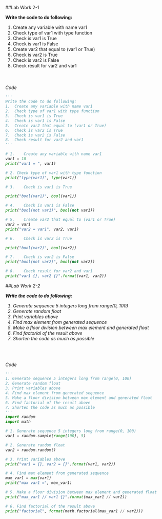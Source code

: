 
##Lab Work 2-1

<b> Write the code to do following:  </b>   
    <div>
        <ol>
            <li>Create any variable with name var1</li>
            <li>Check type of var1 with type function</li>
            <li>Check is var1 is True</li>
            <li>Check is var1 is False </li>
            <li>Create var2 that equal to (var1 or True) </li>
            <li>Check is var2 is True  </li>
            <li>Check is var2 is False </li>
            <li>Check result for var2 and var1</li>
         </ol>   
     </div>
</b>
<h6> Code </h>  

```python
'''
Write the code to do following:
1.	Create any variable with name var1
2.	Check type of var1 with type function
3.	Check is var1 is True
4.	Check is var1 is False
5.	Create var2 that equal to (var1 or True)
6.	Check is var2 is True
7.	Check is var2 is False
8.	Check result for var2 and var1
'''

# 1.	Create any variable with name var1
var1 = 10
print("var1 = ", var1)

# 2. Check type of var1 with type function
print("type(var1)", type(var1))

# 3.	Check is var1 is True

print("bool(var1)", bool(var1))

# 4.	Check is var1 is False
print("bool(not var1)", bool(not var1))

# 5.	Create var2 that equal to (var1 or True)
var2 = var1
print("var2 = var1", var2, var1)

# 6.	Check is var2 is True

print("bool(var2)", bool(var2))

# 7.	Check is var2 is False
print("bool(not var2)", bool(not var2))

# 8.	Check result for var2 and var1
print("var1 {}, var2 {}".format(var1, var2))

```



##Lab Work 2-2

<b> Write the code to do following:  </b>   
    <div>
        <ol>
            <li>Generate sequence 5 integers long from range(0, 100) </li>
            <li>Generate random float </li>
            <li>Print variables above </li>
            <li>Find max element from generated sequence </li>
            <li>Make a floor division between max element and generated float </li>
            <li>Find factorial of the result above </li>
            <li>Shorten the code as much as possible </li>
         </ol>   
     </div>
</b>
<h6> Code </h>  

```python
'''
1. Generate sequence 5 integers long from range(0, 100)
2. Generate random float
3. Print variables above
4. Find max element from generated sequence
5. Make a floor division between max element and generated float
6. Find factorial of the result above
7. Shorten the code as much as possible
'''
import random
import math

# 1. Generate sequence 5 integers long from range(0, 100)
var1 = random.sample(range(100), 5)

# 2. Generate random float
var2 = random.random()

# 3. Print variables above
print("var1 = {}, var2 = {}".format(var1, var2))

# 4. Find max element from generated sequence
max_var1 = max(var1)
print("max var1 =", max_var1)

# 5. Make a floor division between max element and generated float
print("max_var1 // var1 {}".format(max_var1 // var2))

# 6. Find factorial of the result above
print("factorial", format(math.factorial(max_var1 // var2)))
```
